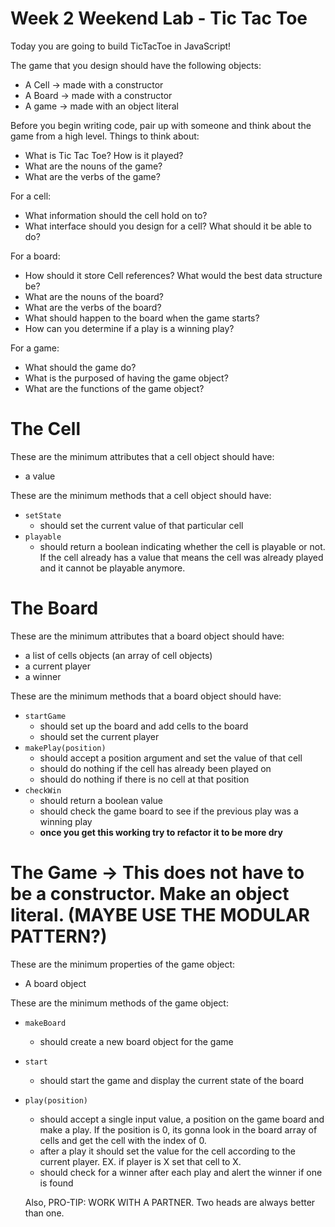 # Week 2 Weekend Lab - Tic Tac Toe

Today you are going to build TicTacToe in JavaScript!

The game that you design should have the following objects:

- A Cell -> made with a constructor
- A Board -> made with a constructor
- A game -> made with an object literal

Before you begin writing code, pair up with someone and think about the game from a high level. Things to think about:

- What is Tic Tac Toe? How is it played?
- What are the nouns of the game?
- What are the verbs of the game?

For a cell:

- What information should the cell hold on to?
- What interface should you design for a cell? What should it be able to do?

For a board:

- How should it store Cell references? What would the best data structure be?
- What are the nouns of the board?
- What are the verbs of the board?
- What should happen to the board when the game starts?
- How can you determine if a play is a winning play?

For a game:

- What should the game do?
- What is the purposed of having the game object?
- What are the functions of the game object?

# The Cell

These are the minimum attributes that a cell object should have:

- a value

These are the minimum methods that a cell object should have:

- `setState`
	- should set the current value of that particular cell
- `playable`
	- should return a boolean indicating whether the cell is playable or not. If the cell already has a value that means the cell was already played and it cannot be playable anymore.

# The Board

These are the minimum attributes that a board object should have:

- a list of cells objects (an array of cell objects)
- a current player
- a winner

These are the minimum methods that a board object should have:

- `startGame`
	- should set up the board and add cells to the board
	- should set the current player
- `makePlay(position)`
	- should accept a position argument and set the value of that cell
	- should do nothing if the cell has already been played on
	- should do nothing if there is no cell at that position
- `checkWin`
	- should return a boolean value
	- should check the game board to see if the previous play was a winning play
	- **once you get this working try to refactor it to be more dry**

# The Game -> This does not have to be a constructor. Make an object literal. (**MAYBE USE THE MODULAR PATTERN?**)

These are the minimum properties of the game object:

- A board object

These are the minimum methods of the game object:

- `makeBoard`
	- should create a new board object for the game
- `start`
	- should start the game and display the current state of the board
- `play(position)`
	- should accept a single input value, a position on the game board and make a play. If the position is 0, its gonna look in the board array of cells and get the cell with the index of 0. 
	- after a play it should set the value for the cell according to the current player. EX. if player is X set that cell to X.
	- should check for a winner after each play and alert the winner if one is found


	Also, PRO-TIP: WORK WITH A PARTNER. Two heads are always better than one.